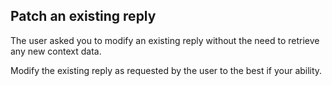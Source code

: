 ## Patch an existing reply
The user asked you to modify an existing reply without the need to retrieve any new context data.

Modify the existing reply as requested by the user to the best if your ability.
